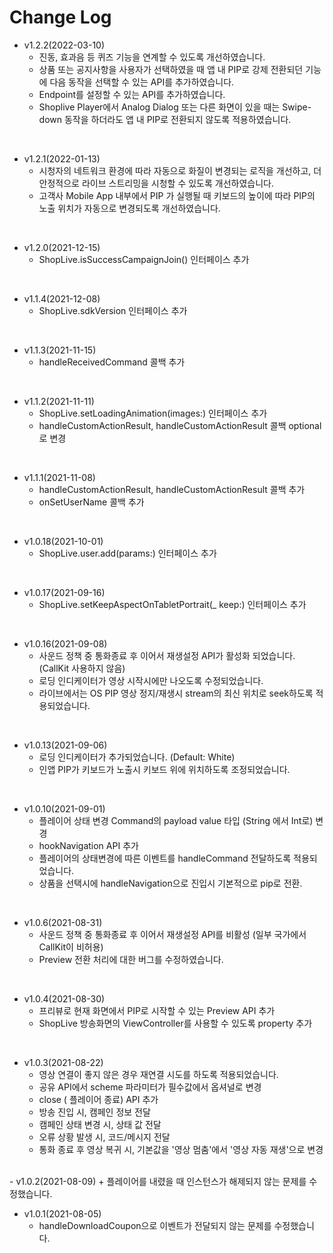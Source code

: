 # Change Log

- v1.2.2(2022-03-10)
  + 진동, 효과음 등 퀴즈 기능을 연계할 수 있도록 개선하였습니다.
  + 상품 또는 공지사항을 사용자가 선택하였을 때 앱 내 PIP로 강제 전환되던 기능에 다음 동작을 선택할 수 있는 API를 추가하였습니다.
  + Endpoint를 설정할 수 있는 API를 추가하였습니다.
  + Shoplive Player에서 Analog Dialog 또는 다른 화면이 있을 때는 Swipe-down 동작을 하더라도 앱 내 PIP로 전환되지 않도록 적용하였습니다.

<br>

- v1.2.1(2022-01-13)
  + 시청자의 네트워크 환경에 따라 자동으로 화질이 변경되는 로직을 개선하고, 더 안정적으로 라이브 스트리밍을 시청할 수 있도록 개선하였습니다.
  + 고객사 Mobile App 내부에서 PIP 가 실행될 때 키보드의 높이에 따라 PIP의 노출 위치가 자동으로 변경되도록 개선하였습니다.

<br>

- v1.2.0(2021-12-15)
  + ShopLive.isSuccessCampaignJoin() 인터페이스 추가

<br>

- v1.1.4(2021-12-08)
  + ShopLive.sdkVersion 인터페이스 추가

<br>
  
- v1.1.3(2021-11-15)
  + handleReceivedCommand 콜백 추가

<br>

- v1.1.2(2021-11-11)
  + ShopLive.setLoadingAnimation(images:) 인터페이스 추가
  + handleCustomActionResult, handleCustomActionResult 콜백 optional로 변경

<br>

- v1.1.1(2021-11-08)
  + handleCustomActionResult, handleCustomActionResult 콜백 추가
  + onSetUserName 콜백 추가

<br>

- v1.0.18(2021-10-01)
  + ShopLive.user.add(params:) 인터페이스 추가

<br>

- v1.0.17(2021-09-16)
  + ShopLive.setKeepAspectOnTabletPortrait(_ keep:) 인터페이스 추가

<br>

- v1.0.16(2021-09-08)
  + 사운드 정책 중 통화종료 후 이어서 재생설정 API가 활성화 되었습니다. (CallKit 사용하지 않음)
  + 로딩 인디케이터가 영상 시작시에만 나오도록 수정되었습니다.
  + 라이브에서는 OS PIP 영상 정지/재생시 stream의 최신 위치로 seek하도록 적용되었습니다.

<br>

- v1.0.13(2021-09-06)
  + 로딩 인디케이터가 추가되었습니다. (Default: White)
  + 인앱 PIP가 키보드가 노출시 키보드 위에 위치하도록 조정되었습니다.

<br>

- v1.0.10(2021-09-01)
  + 플레이어 상태 변경 Command의 payload value 타입 (String 에서 Int로) 변경 
  + hookNavigation API 추가
  + 플레이어의 상태변경에 따른 이벤트를 handleCommand 전달하도록 적용되었습니다.
  + 상품을 선택시에 handleNavigation으로 진입시 기본적으로 pip로 전환.

<br>

- v1.0.6(2021-08-31)
  + 사운드 정책 중 통화종료 후 이어서 재생설정 API를 비활성 (일부 국가에서 CallKit이 비허용)
  + Preview 전환 처리에 대한 버그를 수정하였습니다.

<br>

- v1.0.4(2021-08-30)
  + 프리뷰로 현재 화면에서 PIP로 시작할 수 있는 Preview API 추가
  + ShopLive 방송화면의 ViewController를 사용할 수 있도록 property 추가

<br>

- v1.0.3(2021-08-22)
  + 영상 연결이 좋지 않은 경우 재연결 시도를 하도록 적용되었습니다.
  + 공유 API에서 scheme 파라미터가 필수값에서 옵셔널로 변경
  + close ( 플레이어 종료) API 추가
  + 방송 진입 시, 캠페인 정보 전달
  + 캠페인 상태 변경 시, 상태 값 전달
  + 오류 상황 발생 시, 코드/메시지 전달
  + 통화 종료 후 영상 복귀 시, 기본값을 '영상 멈춤'에서 '영상 자동 재생'으로 변경


<br>
- v1.0.2(2021-08-09)
  + 플레이어를 내렸을 때 인스턴스가 해제되지 않는 문제를 수정했습니다.

<br>

- v1.0.1(2021-08-05)
  + handleDownloadCoupon으로 이벤트가 전달되지 않는 문제를 수정했습니다.






